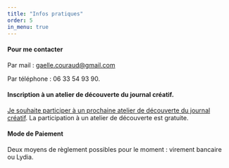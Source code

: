 ```yaml
---
title: "Infos pratiques"
order: 5
in_menu: true
---
```

#### Pour me contacter 
Par mail : [gaelle.couraud@gmail.com](mailto:gaelle.couraud@gmail.com) 

Par téléphone : 06 33 54 93 90.


#### Inscription à un atelier de découverte du journal créatif. 
[Je souhaite participer à un prochaine atelier de découverte du journal créatif](https://form.jotform.com/240452708060045). La participation à un atelier de découverte est gratuite. 

#### Mode de Paiement 
Deux moyens de règlement possibles pour le moment : virement bancaire ou Lydia. 